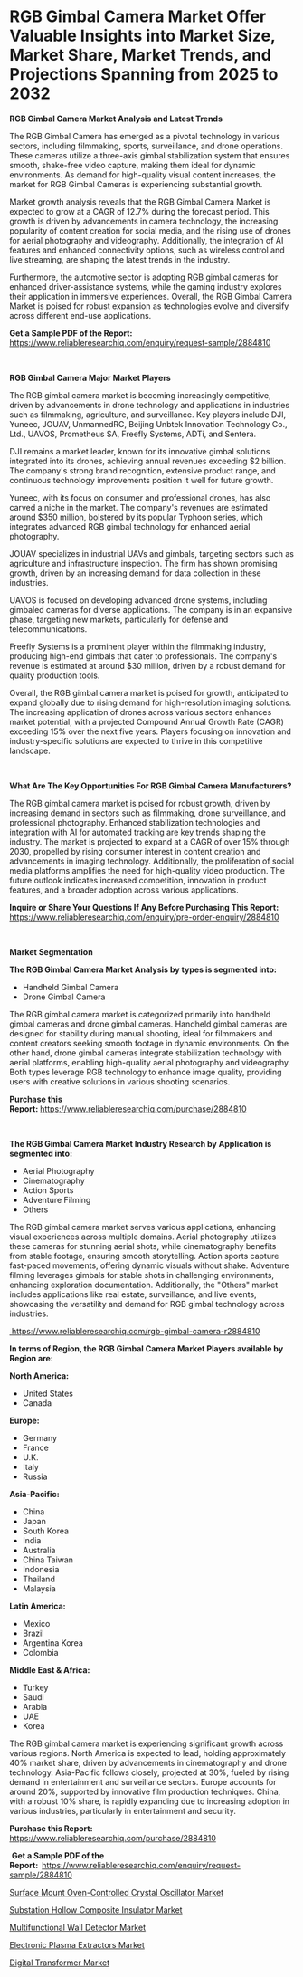 <p><h1>RGB Gimbal Camera Market Offer Valuable Insights into Market Size, Market Share, Market Trends, and Projections Spanning from 2025 to 2032</h1></p><p><strong>RGB Gimbal Camera Market Analysis and Latest Trends</strong></p>
<p><p>The RGB Gimbal Camera has emerged as a pivotal technology in various sectors, including filmmaking, sports, surveillance, and drone operations. These cameras utilize a three-axis gimbal stabilization system that ensures smooth, shake-free video capture, making them ideal for dynamic environments. As demand for high-quality visual content increases, the market for RGB Gimbal Cameras is experiencing substantial growth.</p><p>Market growth analysis reveals that the RGB Gimbal Camera Market is expected to grow at a CAGR of 12.7% during the forecast period. This growth is driven by advancements in camera technology, the increasing popularity of content creation for social media, and the rising use of drones for aerial photography and videography. Additionally, the integration of AI features and enhanced connectivity options, such as wireless control and live streaming, are shaping the latest trends in the industry.</p><p>Furthermore, the automotive sector is adopting RGB gimbal cameras for enhanced driver-assistance systems, while the gaming industry explores their application in immersive experiences. Overall, the RGB Gimbal Camera Market is poised for robust expansion as technologies evolve and diversify across different end-use applications.</p></p>
<p><strong>Get a Sample PDF of the Report:&nbsp;</strong> <a href="https://www.reliableresearchiq.com/enquiry/request-sample/2884810?utm_campaign=1896&utm_medium=2&utm_source=Github&utm_content=ia&utm_term=13032025&utm_id=rgb-gimbal-camera">https://www.reliableresearchiq.com/enquiry/request-sample/2884810</a></p>
<p>&nbsp;</p>
<p><strong>RGB Gimbal Camera Major Market Players</strong></p>
<p><p>The RGB gimbal camera market is becoming increasingly competitive, driven by advancements in drone technology and applications in industries such as filmmaking, agriculture, and surveillance. Key players include DJI, Yuneec, JOUAV, UnmannedRC, Beijing Unbtek Innovation Technology Co., Ltd., UAVOS, Prometheus SA, Freefly Systems, ADTi, and Sentera.</p><p>DJI remains a market leader, known for its innovative gimbal solutions integrated into its drones, achieving annual revenues exceeding $2 billion. The company's strong brand recognition, extensive product range, and continuous technology improvements position it well for future growth.</p><p>Yuneec, with its focus on consumer and professional drones, has also carved a niche in the market. The company's revenues are estimated around $350 million, bolstered by its popular Typhoon series, which integrates advanced RGB gimbal technology for enhanced aerial photography.</p><p>JOUAV specializes in industrial UAVs and gimbals, targeting sectors such as agriculture and infrastructure inspection. The firm has shown promising growth, driven by an increasing demand for data collection in these industries.</p><p>UAVOS is focused on developing advanced drone systems, including gimbaled cameras for diverse applications. The company is in an expansive phase, targeting new markets, particularly for defense and telecommunications.</p><p>Freefly Systems is a prominent player within the filmmaking industry, producing high-end gimbals that cater to professionals. The company's revenue is estimated at around $30 million, driven by a robust demand for quality production tools.</p><p>Overall, the RGB gimbal camera market is poised for growth, anticipated to expand globally due to rising demand for high-resolution imaging solutions. The increasing application of drones across various sectors enhances market potential, with a projected Compound Annual Growth Rate (CAGR) exceeding 15% over the next five years. Players focusing on innovation and industry-specific solutions are expected to thrive in this competitive landscape.</p></p>
<p>&nbsp;</p>
<p><strong>What Are The Key Opportunities For RGB Gimbal Camera Manufacturers?</strong></p>
<p><p>The RGB gimbal camera market is poised for robust growth, driven by increasing demand in sectors such as filmmaking, drone surveillance, and professional photography. Enhanced stabilization technologies and integration with AI for automated tracking are key trends shaping the industry. The market is projected to expand at a CAGR of over 15% through 2030, propelled by rising consumer interest in content creation and advancements in imaging technology. Additionally, the proliferation of social media platforms amplifies the need for high-quality video production. The future outlook indicates increased competition, innovation in product features, and a broader adoption across various applications.</p></p>
<p><strong>Inquire or Share Your Questions If Any Before Purchasing This Report:</strong> <a href="https://www.reliableresearchiq.com/enquiry/pre-order-enquiry/2884810?utm_campaign=1896&utm_medium=2&utm_source=Github&utm_content=ia&utm_term=13032025&utm_id=rgb-gimbal-camera">https://www.reliableresearchiq.com/enquiry/pre-order-enquiry/2884810</a></p>
<p>&nbsp;</p>
<p><strong>Market Segmentation</strong></p>
<p><strong>The RGB Gimbal Camera Market Analysis by types is segmented into:</strong></p>
<p><ul><li>Handheld Gimbal Camera</li><li>Drone Gimbal Camera</li></ul></p>
<p><p>The RGB gimbal camera market is categorized primarily into handheld gimbal cameras and drone gimbal cameras. Handheld gimbal cameras are designed for stability during manual shooting, ideal for filmmakers and content creators seeking smooth footage in dynamic environments. On the other hand, drone gimbal cameras integrate stabilization technology with aerial platforms, enabling high-quality aerial photography and videography. Both types leverage RGB technology to enhance image quality, providing users with creative solutions in various shooting scenarios.</p></p>
<p><strong>Purchase this Report:&nbsp;</strong><a href="https://www.reliableresearchiq.com/purchase/2884810?utm_campaign=1896&utm_medium=2&utm_source=Github&utm_content=ia&utm_term=13032025&utm_id=rgb-gimbal-camera">https://www.reliableresearchiq.com/purchase/2884810</a></p>
<p>&nbsp;</p>
<p><strong>The RGB Gimbal Camera Market Industry Research by Application is segmented into:</strong></p>
<p><ul><li>Aerial Photography</li><li>Cinematography</li><li>Action Sports</li><li>Adventure Filming</li><li>Others</li></ul></p>
<p><p>The RGB gimbal camera market serves various applications, enhancing visual experiences across multiple domains. Aerial photography utilizes these cameras for stunning aerial shots, while cinematography benefits from stable footage, ensuring smooth storytelling. Action sports capture fast-paced movements, offering dynamic visuals without shake. Adventure filming leverages gimbals for stable shots in challenging environments, enhancing exploration documentation. Additionally, the "Others" market includes applications like real estate, surveillance, and live events, showcasing the versatility and demand for RGB gimbal technology across industries.</p></p>
<p><a href="https://www.reliableresearchiq.com/rgb-gimbal-camera-r2884810?utm_campaign=1896&utm_medium=2&utm_source=Github&utm_content=ia&utm_term=13032025&utm_id=rgb-gimbal-camera">&nbsp;https://www.reliableresearchiq.com/rgb-gimbal-camera-r2884810</a></p>
<p><strong>In terms of Region, the RGB Gimbal Camera Market Players available by Region are:</strong></p>
<p>
    <p> <strong> North America: </strong>
        <ul>
            <li>United States</li>
            <li>Canada</li>
        </ul>
        </p> 
    <p> <strong> Europe: </strong>
        <ul>
            <li>Germany</li>
            <li>France</li>
            <li>U.K.</li>
            <li>Italy</li>
            <li>Russia</li>
        </ul>
        </p> 
    <p> <strong> Asia-Pacific: </strong>
        <ul>
            <li>China</li>
            <li>Japan</li>
            <li>South Korea</li>
            <li>India</li>
            <li>Australia</li>
            <li>China Taiwan</li>
            <li>Indonesia</li>
            <li>Thailand</li>
            <li>Malaysia</li>
        </ul>
        </p> 
    <p> <strong> Latin America: </strong>
        <ul>
            <li>Mexico</li>
            <li>Brazil</li>
            <li>Argentina Korea</li>
            <li>Colombia</li>
        </ul>
        </p> 
    <p> <strong> Middle East & Africa: </strong>
        <ul>
            <li>Turkey</li>
            <li>Saudi</li>
            <li>Arabia</li>
            <li>UAE</li>
            <li>Korea</li>
        </ul>
    </p>
    </p>
<p><p>The RGB gimbal camera market is experiencing significant growth across various regions. North America is expected to lead, holding approximately 40% market share, driven by advancements in cinematography and drone technology. Asia-Pacific follows closely, projected at 30%, fueled by rising demand in entertainment and surveillance sectors. Europe accounts for around 20%, supported by innovative film production techniques. China, with a robust 10% share, is rapidly expanding due to increasing adoption in various industries, particularly in entertainment and security.</p></p>
<p><strong>Purchase this Report: </strong><a href="https://www.reliableresearchiq.com/purchase/2884810?utm_campaign=1896&utm_medium=2&utm_source=Github&utm_content=ia&utm_term=13032025&utm_id=rgb-gimbal-camera">https://www.reliableresearchiq.com/purchase/2884810</a></p>
<p>&nbsp;<strong>Get a Sample PDF of the Report:&nbsp;&nbsp;</strong><a href="https://www.reliableresearchiq.com/enquiry/request-sample/2884810?utm_campaign=1896&utm_medium=2&utm_source=Github&utm_content=ia&utm_term=13032025&utm_id=rgb-gimbal-camera">https://www.reliableresearchiq.com/enquiry/request-sample/2884810</a></p>
<p><strong></strong></p>
<p><p><a href="https://github.com/achilekirwan/Market-Research-Report-List-1/blob/main/surface-mount-oven-controlled-crystal-oscillator-market.md?utm_campaign=1896&utm_medium=2&utm_source=Github&utm_content=ia&utm_term=13032025&utm_id=rgb-gimbal-camera">Surface Mount Oven-Controlled Crystal Oscillator Market</a></p><p><a href="https://github.com/yosenadhler/Market-Research-Report-List-1/blob/main/substation-hollow-composite-insulator-market.md?utm_campaign=1896&utm_medium=2&utm_source=Github&utm_content=ia&utm_term=13032025&utm_id=rgb-gimbal-camera">Substation Hollow Composite Insulator Market</a></p><p><a href="https://github.com/safurdorthu8/Market-Research-Report-List-1/blob/main/multifunctional-wall-detector-market.md?utm_campaign=1896&utm_medium=2&utm_source=Github&utm_content=ia&utm_term=13032025&utm_id=rgb-gimbal-camera">Multifunctional Wall Detector Market</a></p><p><a href="https://github.com/bettysbozer/Market-Research-Report-List-1/blob/main/electronic-plasma-extractors-market.md?utm_campaign=1896&utm_medium=2&utm_source=Github&utm_content=ia&utm_term=13032025&utm_id=rgb-gimbal-camera">Electronic Plasma Extractors Market</a></p><p><a href="https://github.com/artussavasrv/Market-Research-Report-List-1/blob/main/digital-transformer-market.md?utm_campaign=1896&utm_medium=2&utm_source=Github&utm_content=ia&utm_term=13032025&utm_id=rgb-gimbal-camera">Digital Transformer Market</a></p></p>